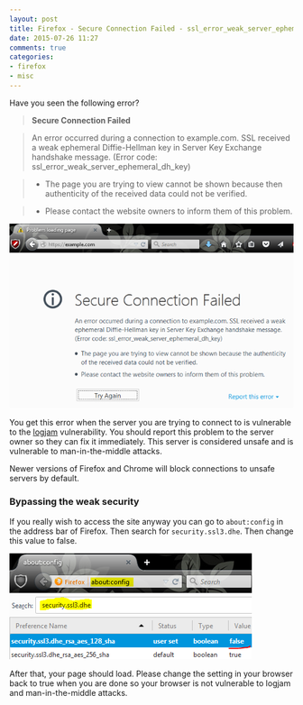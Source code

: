 ```yaml
---
layout: post
title: Firefox - Secure Connection Failed - ssl_error_weak_server_ephemeral_dh_key
date: 2015-07-26 11:27
comments: true
categories:
- firefox
- misc
---
```

Have you seen the following error?

> **Secure Connection Failed**

> An error occurred during a connection to example.com. SSL received a weak ephemeral Diffie-Hellman key in Server Key Exchange handshake message. (Error code: ssl_error_weak_server_ephemeral_dh_key)

> * The page you are trying to view cannot be shown because then authenticity of the received data could not be verified.

> * Please contact the website owners to inform them of this problem.

![](/images/dhkey1.png)

You get this error when the server you are trying to connect to is vulnerable to the [logjam](https://weakdh.org/) vulnerability. You should report this problem to the server owner so they can fix it immediately. This server is considered unsafe and is vulnerable to man-in-the-middle attacks.

Newer versions of Firefox and Chrome will block connections to unsafe servers by default. 

### Bypassing the weak security
If you really wish to access the site anyway you can go to `about:config` in the address bar of Firefox. Then search for `security.ssl3.dhe`. Then change this value to false.

![](/images/dhkey2.png)

After that, your page should load. Please change the setting in your browser back to true when you are done so your browser is not vulnerable to logjam and man-in-the-middle attacks.